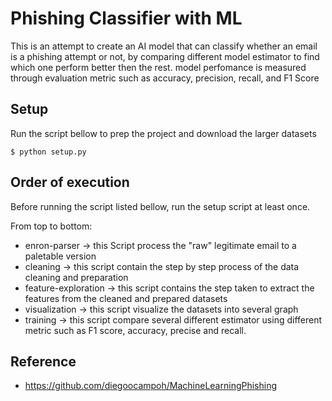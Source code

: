 # Phishing Classifier with ML

This is an attempt to create an AI model that can classify whether an email is a phishing attempt or not, by comparing different model estimator to find which one perform better then the rest. model perfomance is measured through evaluation metric such as accuracy, precision, recall, and F1 Score

## Setup
Run the script bellow to prep the project and download the larger datasets

    $ python setup.py

## Order of execution
Before running the script listed bellow, run the setup script at least once.

From top to bottom:
- enron-parser -> this Script process the "raw" legitimate email to a paletable version
- cleaning -> this script contain the step by step process of the data cleaning and preparation
- feature-exploration -> this script contains the step taken to extract the features from the cleaned and prepared datasets
- visualization -> this script visualize the datasets into several graph
- training -> this script compare several different estimator using different metric such as F1 score, accuracy, precise and recall.

## Reference
- https://github.com/diegoocampoh/MachineLearningPhishing